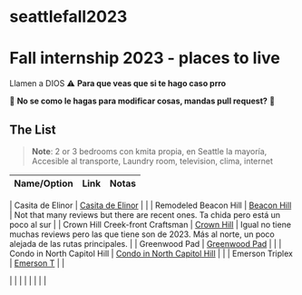 # seattlefall2023

# Fall internship 2023 - places to live
Llamen a DIOS
:warning: **Para que veas que si te hago caso prro**


🙏 **No se como le hagas para modificar cosas, mandas pull request?** 🙏

## The List 
> **Note**:
> 2 or 3 bedrooms con kmita propia, en Seattle la mayoría, Accesible al transporte, Laundry room, television, clima, internet
<!-- Please leave a one line gap between this and the table -->

| Name/Option                                                                                                                                                                         | Link                          | Notas                                                                                                 |
| ---------------------------------------------------------------------------------------------------------------------------------------------------------------------------- | ------------------------------------ | -------------------------------------------------------------------------------------------------------- |

| Casita de Elinor         | [Casita de Elinor](https://www.airbnb.com/rooms/51730828?adults=2&check_in=2023-08-26&check_out=2023-12-17&federated_search_id=22022521-d53b-4d51-9285-8679642f674a&source_impression_id=p3_1684091623_8dhgj5vwKsB%2FRVpC)                                |                                                                                                 |
| Remodeled Beacon Hill                                  | [Beacon Hill](https://www.airbnb.com/rooms/47908013?adults=2&children=0&infants=0&pets=0&wishlist_item_id=11002326276837&check_in=2023-08-26&check_out=2023-12-15&source_impression_id=p3_1684297185_gWiT%2FYQNrxjyo37b)                        | Not that many reviews but there are recent ones. Ta chida pero está un poco al sur                                                                                                        |
| Crown Hill Creek-front Craftsman                        | [Crown Hill](https://www.airbnb.com/rooms/650130232683672972?adults=2&children=0&infants=0&pets=0&wishlist_item_id=11002326264643&check_in=2023-08-26&check_out=2023-12-15&source_impression_id=p3_1684297406_1nTfg1evvnHsHOpL) |   Igual no tiene muchas reviews pero las que tiene son de 2023. Más al norte, un poco alejada de las rutas principales.                 |
| Greenwood Pad | [Greenwood Pad](https://www.airbnb.com/rooms/734981900231422760?adults=2&children=0&infants=0&pets=0&wishlist_item_id=11002326260281&check_in=2023-08-26&check_out=2023-12-15&source_impression_id=p3_1684297608_DR3aQhlEj%2BAoCbYG) |  |
| Condo in North Capitol Hill | [Condo in North Capitol Hill](https://www.airbnb.com/rooms/808065784322292990?adults=2&children=0&infants=0&pets=0&wishlist_item_id=11002326254273&check_in=2023-08-26&check_out=2023-12-15&source_impression_id=p3_1684297669_%2BZbNOUTvD7zYAhH1) |  |
| Emerson Triplex | [Emerson T](https://www.airbnb.com/rooms/32049112?adults=2&children=0&infants=0&pets=0&wishlist_item_id=11002326207277&check_in=2023-08-26&check_out=2023-12-15&source_impression_id=p3_1684297739_ypptPOae0qeZd529)  |   |

|  |  |  |
|  |  |  |


<!-- Please leave a one line gap between this and the table -->
